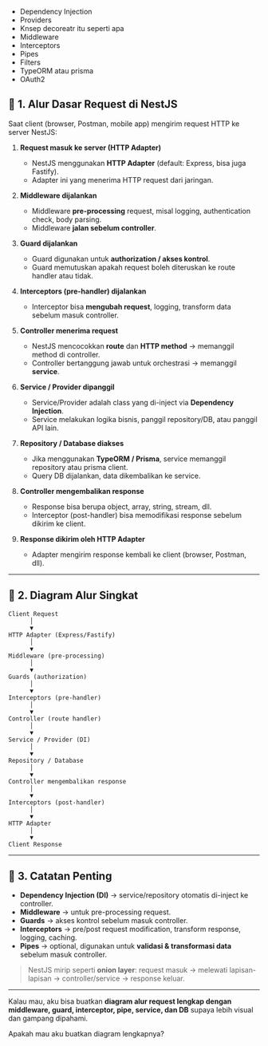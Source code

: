 - Dependency Injection
- Providers
- Knsep decoreatr itu seperti apa
- Middleware
- Interceptors
- Pipes
- Filters
- TypeORM atau prisma
- OAuth2



## 🔹 1. Alur Dasar Request di NestJS

Saat client (browser, Postman, mobile app) mengirim request HTTP ke server NestJS:

1. **Request masuk ke server (HTTP Adapter)**

   * NestJS menggunakan **HTTP Adapter** (default: Express, bisa juga Fastify).
   * Adapter ini yang menerima HTTP request dari jaringan.

2. **Middleware dijalankan**

   * Middleware **pre-processing** request, misal logging, authentication check, body parsing.
   * Middleware **jalan sebelum controller**.

3. **Guard dijalankan**

   * Guard digunakan untuk **authorization / akses kontrol**.
   * Guard memutuskan apakah request boleh diteruskan ke route handler atau tidak.

4. **Interceptors (pre-handler) dijalankan**

   * Interceptor bisa **mengubah request**, logging, transform data sebelum masuk controller.

5. **Controller menerima request**

   * NestJS mencocokkan **route** dan **HTTP method** → memanggil method di controller.
   * Controller bertanggung jawab untuk orchestrasi → memanggil **service**.

6. **Service / Provider dipanggil**

   * Service/Provider adalah class yang di-inject via **Dependency Injection**.
   * Service melakukan logika bisnis, panggil repository/DB, atau panggil API lain.

7. **Repository / Database diakses**

   * Jika menggunakan **TypeORM / Prisma**, service memanggil repository atau prisma client.
   * Query DB dijalankan, data dikembalikan ke service.

8. **Controller mengembalikan response**

   * Response bisa berupa object, array, string, stream, dll.
   * Interceptor (post-handler) bisa memodifikasi response sebelum dikirim ke client.

9. **Response dikirim oleh HTTP Adapter**

   * Adapter mengirim response kembali ke client (browser, Postman, dll).

---

## 🔹 2. Diagram Alur Singkat

```
Client Request
      │
      ▼
HTTP Adapter (Express/Fastify)
      │
      ▼
Middleware (pre-processing)
      │
      ▼
Guards (authorization)
      │
      ▼
Interceptors (pre-handler)
      │
      ▼
Controller (route handler)
      │
      ▼
Service / Provider (DI)
      │
      ▼
Repository / Database
      │
      ▼
Controller mengembalikan response
      │
      ▼
Interceptors (post-handler)
      │
      ▼
HTTP Adapter
      │
      ▼
Client Response
```

---

## 🔹 3. Catatan Penting

* **Dependency Injection (DI)** → service/repository otomatis di-inject ke controller.
* **Middleware** → untuk pre-processing request.
* **Guards** → akses kontrol sebelum masuk controller.
* **Interceptors** → pre/post request modification, transform response, logging, caching.
* **Pipes** → optional, digunakan untuk **validasi & transformasi data** sebelum masuk controller.

> NestJS mirip seperti **onion layer**: request masuk → melewati lapisan-lapisan → controller/service → response keluar.

---

Kalau mau, aku bisa buatkan **diagram alur request lengkap dengan middleware, guard, interceptor, pipe, service, dan DB** supaya lebih visual dan gampang dipahami.

Apakah mau aku buatkan diagram lengkapnya?
